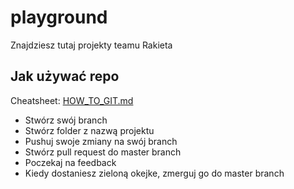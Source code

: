 # playground
Znajdziesz tutaj projekty teamu Rakieta


## Jak używać repo
Cheatsheet: [HOW_TO_GIT.md](./HOW_TO_GIT.md)

- Stwórz swój branch
- Stwórz folder z nazwą projektu
- Pushuj swoje zmiany na swój branch
- Stwórz pull request do master branch
- Poczekaj na feedback
- Kiedy dostaniesz zieloną okejke, zmerguj go do master branch

